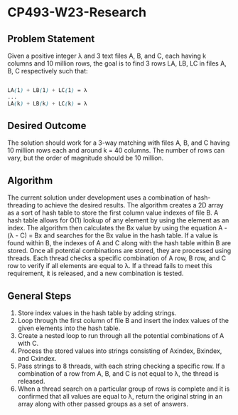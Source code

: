 # CP493-W23-Research


## Problem Statement

Given a positive integer λ and 3 text files A, B, and C, each having k columns and 10 million rows, the goal is to find 3 rows LA, LB, LC in files A, B, C respectively such that:

```scss

LA(1) + LB(1) + LC(1) = λ
...
LA(k) + LB(k) + LC(k) = λ
```
## Desired Outcome

The solution should work for a 3-way matching with files A, B, and C having 10 million rows each and around k = 40 columns. The number of rows can vary, but the order of magnitude should be 10 million.

## Algorithm

The current solution under development uses a combination of hash-threading to achieve the desired results. The algorithm creates a 2D array as a sort of hash table to store the first column value indexes of file B. A hash table allows for O(1) lookup of any element by using the element as an index. The algorithm then calculates the Bx value by using the equation A - (λ - C) = Bx and searches for the Bx value in the hash table. If a value is found within B, the indexes of A and C along with the hash table within B are stored. Once all potential combinations are stored, they are processed using threads. Each thread checks a specific combination of A row, B row, and C row to verify if all elements are equal to λ. If a thread fails to meet this requirement, it is released, and a new combination is tested.

## General Steps

1. Store index values in the hash table by adding strings.
2. Loop through the first column of file B and insert the index values of the given elements into the hash table.
3. Create a nested loop to run through all the potential combinations of A with C.
4. Process the stored values into strings consisting of Axindex, Bxindex, and Cxindex.
5. Pass strings to 8 threads, with each string checking a specific row. If a combination of a row from A, B, and C is not equal to λ, the thread is released.
6. When a thread search on a particular group of rows is complete and it is confirmed that all values are equal to λ, return the original string in an array along with other passed groups as a set of answers.
